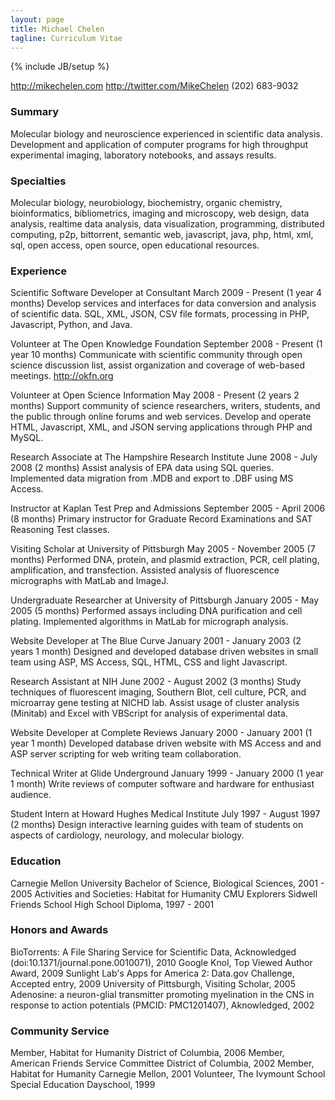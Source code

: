 ```yaml
---
layout: page
title: Michael Chelen
tagline: Curriculum Vitae
---
```

{% include JB/setup %}


http://mikechelen.com
http://twitter.com/MikeChelen
(202) 683-9032

### Summary ###
Molecular biology and neuroscience experienced in scientific data analysis. Development and application of computer programs for high throughput experimental imaging, laboratory notebooks, and assays results.

### Specialties ###
Molecular biology, neurobiology, biochemistry, organic chemistry, bioinformatics, bibliometrics,
imaging and microscopy, web design, data analysis, realtime data analysis, data visualization,
programming, distributed computing, p2p, bittorrent, semantic web, javascript, java, php, html, xml,
sql, open access, open source, open educational resources.

### Experience ###
Scientific Software Developer at Consultant
March 2009 - Present (1 year 4 months)
  Develop services and interfaces for data conversion and analysis of scientific data. SQL, XML, JSON, CSV file formats, processing in PHP, Javascript, Python, and Java.

Volunteer at The Open Knowledge Foundation
September 2008 - Present (1 year 10 months)
  Communicate with scientific community through open science discussion list, assist organization and coverage of web-based meetings. http://okfn.org

Volunteer at Open Science Information
May 2008 - Present (2 years 2 months)
  Support community of science researchers, writers, students, and the public through online forums and web services. Develop and operate HTML, Javascript, XML, and JSON serving applications through PHP and MySQL.

Research Associate at The Hampshire Research Institute
June 2008 - July 2008 (2 months)
  Assist analysis of EPA data using SQL queries. Implemented data migration from .MDB and export to .DBF using MS Access.

Instructor at Kaplan Test Prep and Admissions
September 2005 - April 2006 (8 months)
  Primary instructor for Graduate Record Examinations and SAT Reasoning Test classes.
                                                                                               
Visiting Scholar at University of Pittsburgh
May 2005 - November 2005 (7 months)
  Performed DNA, protein, and plasmid extraction, PCR, cell plating, amplification, and transfection.
  Assisted analysis of fluorescence micrographs with MatLab and ImageJ.

Undergraduate Researcher at University of Pittsburgh
January 2005 - May 2005 (5 months)
  Performed assays including DNA purification and cell plating. Implemented algorithms in MatLab for micrograph analysis.

Website Developer at The Blue Curve
January 2001 - January 2003 (2 years 1 month)
  Designed and developed database driven websites in small team using ASP, MS Access, SQL, HTML, CSS and light Javascript.

Research Assistant at NIH
June 2002 - August 2002 (3 months)
  Study techniques of fluorescent imaging, Southern Blot, cell culture, PCR, and microarray gene testing at NICHD lab. Assist usage of cluster analysis (Minitab) and Excel with VBScript for analysis of experimental data.

Website Developer at Complete Reviews
January 2000 - January 2001 (1 year 1 month)
  Developed database driven website with MS Access and and ASP server scripting for web writing team collaboration.

Technical Writer at Glide Underground
January 1999 - January 2000 (1 year 1 month)
  Write reviews of computer software and hardware for enthusiast audience.

Student Intern at Howard Hughes Medical Institute
July 1997 - August 1997 (2 months)
  Design interactive learning guides with team of students on aspects of cardiology, neurology, and molecular biology.

### Education ###

Carnegie Mellon University
Bachelor of Science, Biological Sciences, 2001 - 2005
Activities and Societies: Habitat for Humanity
CMU Explorers
Sidwell Friends School
High School Diploma, 1997 - 2001
                                                     
### Honors and Awards ###
BioTorrents: A File Sharing Service for Scientific Data, Acknowledged (doi:10.1371/journal.pone.0010071), 2010
Google Knol, Top Viewed Author Award, 2009
Sunlight Lab's Apps for America 2: Data.gov Challenge, Accepted entry, 2009
University of Pittsburgh, Visiting Scholar, 2005
Adenosine: a neuron-glial transmitter promoting myelination in the CNS in response to action potentials (PMCID: PMC1201407), Aknowledged, 2002

### Community Service ###
Member, Habitat for Humanity District of Columbia, 2006
Member, American Friends Service Committee District of Columbia, 2002
Member, Habitat for Humanity Carnegie Mellon, 2001
Volunteer, The Ivymount School Special Education Dayschool, 1999



